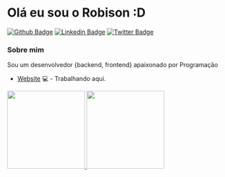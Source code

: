 # Olá eu sou o Robison :D

[![Github Badge](https://img.shields.io/badge/-Github-000?style=flat-square&logo=Github&logoColor=white&link=https://github.com/robisonfb)](https://github.com/robisonfb)
[![Linkedin Badge](https://img.shields.io/badge/-LinkedIn-blue?style=flat-square&logo=Linkedin&logoColor=white&link=https://www.linkedin.com/in/robisonfb/)](https://www.linkedin.com/in/robisonfb/)
[![Twitter Badge](https://img.shields.io/badge/-Twitter-1ca0f1?style=flat-square&labelColor=1ca0f1&logo=twitter&logoColor=white&link=https://twitter.com/robisonfb)](https://twitter.com/robisonfb)



### Sobre mim
Sou um desenvolvedor {backend, frontend} apaixonado por Programação

- [Website](https://www.7click.com.br/) 💻 - Trabalhando aqui.


 <div>
  <a href="https://github.com/robisonfb">
  <img height="180em" src="https://github-readme-stats.vercel.app/api?username=robisonfb&show_icons=true&theme=dracula&include_all_commits=true&count_private=true"/>
  <img height="180em" src="https://github-readme-stats.vercel.app/api/top-langs/?username=robisonfb&layout=compact&langs_count=7&theme=dracula"/>
</div>
